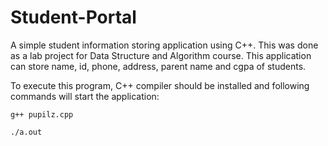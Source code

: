 # Student-Portal

A simple student information storing application using C++. This was done as a lab project for Data Structure and Algorithm
course. This application can store name, id, phone, address, parent name and cgpa of students. 

To execute this program, C++ compiler should be installed and following commands will start the application:


`g++ pupilz.cpp`

`./a.out`

